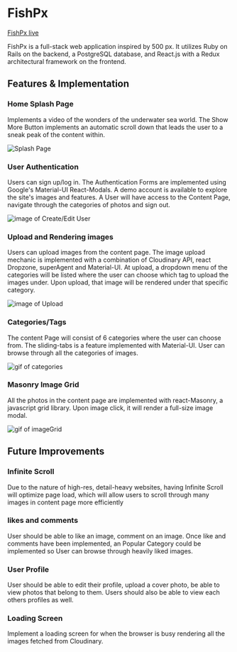 # FishPx

[FishPx live][heroku]

[heroku]: https://fishpx.herokuapp.com/

FishPx is a full-stack web application inspired by 500 px.  It utilizes Ruby on Rails on the backend, a PostgreSQL database, and React.js with a Redux architectural framework on the frontend.  

## Features & Implementation

### Home Splash Page

Implements a video of the wonders of the underwater sea world. The Show More Button implements an automatic scroll down that leads the user to a sneak peak of the content within.

![Splash Page](http://res.cloudinary.com/djubcegxh/image/upload/v1501281117/Screen_Shot_2017-07-28_at_3.31.10_PM_smvvdb.png)

### User Authentication

Users can sign up/log in. The Authentication Forms are implemented using Google's Material-UI React-Modals. A demo account is available to explore the site's images and features. A User will have
access to the Content Page, navigate through the categories of photos and sign out.

![image of Create/Edit User](http://res.cloudinary.com/djubcegxh/image/upload/v1501281227/Screen_Shot_2017-07-28_at_3.33.09_PM_i9ywdw.png)

### Upload and Rendering images
Users can upload images from the content page. The image upload mechanic is implemented with a combination of Cloudinary API, react Dropzone, superAgent and Material-UI. At upload, a dropdown
menu of the categories will be listed where the user can choose which tag to upload the images under.
Upon upload, that image will be rendered under that specific category.

![image of Upload](http://res.cloudinary.com/djubcegxh/image/upload/v1501282064/Screen_Shot_2017-07-28_at_3.47.11_PM_m3jmq5.png)

### Categories/Tags

The content Page will consist of 6 categories where the user can choose from. The sliding-tabs is a feature implemented with Material-UI. User can browse through all the categories of images.

![gif of categories](https://user-images.githubusercontent.com/26663031/28739323-ed02f212-73ae-11e7-9e33-8dfa98e595cb.gif)


### Masonry Image Grid
All the photos in the content page are implemented with react-Masonry, a javascript grid library. Upon image click, it will render a full-size image modal.

![gif of imageGrid](https://user-images.githubusercontent.com/26663031/28739268-70ff4012-73ae-11e7-89d6-58cd55fa5223.gif)



## Future Improvements

### Infinite Scroll
  Due to the nature of high-res, detail-heavy websites, having Infinite Scroll will optimize page load, which will allow users to scroll through many images in content page more efficiently

### likes and comments
User should be able to like an image, comment on an image. Once like and comments have been implemented, an Popular Category could be implemented so User can browse through heavily liked images.


### User Profile
User should be able to edit their profile, upload a cover photo, be able to view photos that belong to them. Users should also be able to view each others profiles as well.

### Loading Screen
  Implement a loading screen for when the browser is busy rendering all the images fetched from Cloudinary.
